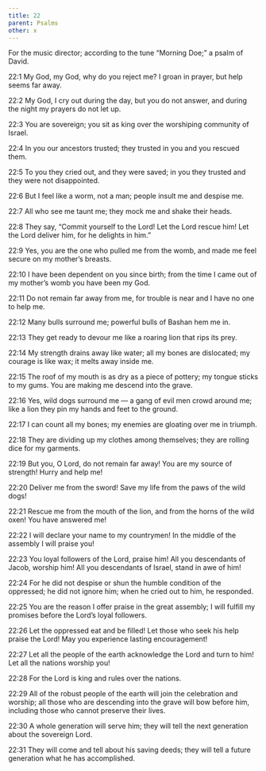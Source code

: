 ```yaml
---
title: 22
parent: Psalms
other: x
---
```



For the music director; according to the tune “Morning Doe;” a psalm of David.

<a name="22:1">22:1</a> My God, my God, why do you reject me?
I groan in prayer, but help seems far away.

<a name="22:2">22:2</a> My God, I cry out during the day,
but you do not answer,
and during the night my prayers do not let up.

<a name="22:3">22:3</a> You are sovereign;
you sit as king over the worshiping community of Israel.

<a name="22:4">22:4</a> In you our ancestors trusted;
they trusted in you and you rescued them.

<a name="22:5">22:5</a> To you they cried out, and they were saved;
in you they trusted and they were not disappointed.

<a name="22:6">22:6</a> But I feel like a worm, not a man;
people insult me and despise me.

<a name="22:7">22:7</a> All who see me taunt me;
they mock me and shake their heads.

<a name="22:8">22:8</a> They say,
“Commit yourself to the Lord!
Let the Lord rescue him!
Let the Lord deliver him, for he delights in him.”

<a name="22:9">22:9</a> Yes, you are the one who pulled me from the womb,
and made me feel secure on my mother’s breasts.

<a name="22:10">22:10</a> I have been dependent on you since birth;
from the time I came out of my mother’s womb you have been my God.

<a name="22:11">22:11</a> Do not remain far away from me,
for trouble is near and I have no one to help me.

<a name="22:12">22:12</a> Many bulls surround me;
powerful bulls of Bashan hem me in.

<a name="22:13">22:13</a> They get ready to devour me
like a roaring lion that rips its prey.

<a name="22:14">22:14</a> My strength drains away like water;
all my bones are dislocated;
my courage is like wax;
it melts away inside me.

<a name="22:15">22:15</a> The roof of my mouth is as dry as a piece of pottery;
my tongue sticks to my gums.
You are making me descend into the grave.

<a name="22:16">22:16</a> Yes, wild dogs surround me — 
a gang of evil men crowd around me;
like a lion they pin my hands and feet to the ground.

<a name="22:17">22:17</a> I can count all my bones;
my enemies are gloating over me in triumph.

<a name="22:18">22:18</a> They are dividing up my clothes among themselves;
they are rolling dice for my garments.

<a name="22:19">22:19</a> But you, O Lord, do not remain far away!
You are my source of strength! Hurry and help me!

<a name="22:20">22:20</a> Deliver me from the sword!
Save my life from the paws of the wild dogs!

<a name="22:21">22:21</a> Rescue me from the mouth of the lion,
and from the horns of the wild oxen!
You have answered me!

<a name="22:22">22:22</a> I will declare your name to my countrymen!
In the middle of the assembly I will praise you!

<a name="22:23">22:23</a> You loyal followers of the Lord, praise him!
All you descendants of Jacob, worship him!
All you descendants of Israel, stand in awe of him!

<a name="22:24">22:24</a> For he did not despise or shun the humble condition of the oppressed;
he did not ignore him;
when he cried out to him, he responded.

<a name="22:25">22:25</a> You are the reason I offer praise in the great assembly;
I will fulfill my promises before the Lord’s loyal followers.

<a name="22:26">22:26</a> Let the oppressed eat and be filled!
Let those who seek his help praise the Lord!
May you experience lasting encouragement!

<a name="22:27">22:27</a> Let all the people of the earth acknowledge the Lord and turn to him!
Let all the nations worship you!

<a name="22:28">22:28</a> For the Lord is king
and rules over the nations.

<a name="22:29">22:29</a> All of the robust people of the earth will join the celebration and worship;
all those who are descending into the grave will bow before him,
including those who cannot preserve their lives.

<a name="22:30">22:30</a> A whole generation will serve him;
they will tell the next generation about the sovereign Lord.

<a name="22:31">22:31</a> They will come and tell about his saving deeds;
they will tell a future generation what he has accomplished.